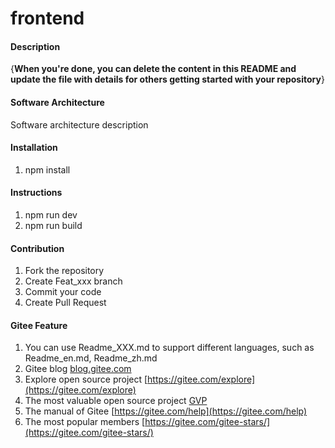 # frontend

#### Description

{**When you're done, you can delete the content in this README and update the file with details for others getting started with your repository**}

#### Software Architecture

Software architecture description

#### Installation

1. npm install

#### Instructions

1. npm run dev
2. npm run build

#### Contribution

1. Fork the repository
2. Create Feat_xxx branch
3. Commit your code
4. Create Pull Request

#### Gitee Feature

1. You can use Readme_XXX.md to support different languages, such as Readme_en.md, Readme_zh.md
2. Gitee blog [blog.gitee.com](https://blog.gitee.com)
3. Explore open source project [https://gitee.com/explore](https://gitee.com/explore)
4. The most valuable open source project [GVP](https://gitee.com/gvp)
5. The manual of Gitee [https://gitee.com/help](https://gitee.com/help)
6. The most popular members [https://gitee.com/gitee-stars/](https://gitee.com/gitee-stars/)
